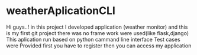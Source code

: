 # weatherAplicationCLI
Hi guys..! in this project I developed application (weather monitor) and this is my first git project
there was no frame work were used(like flask,django)
This aplication run based on python cammand line interface
Test cases were Provided
first you have to register then you can access my application
